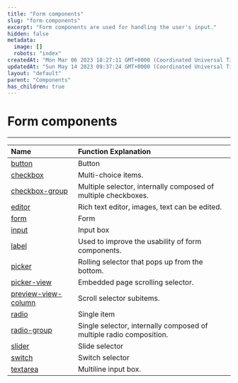 ```yaml
---
title: "Form components"
slug: "form-components"
excerpt: "Form components are used for handling the user's input."
hidden: false
metadata: 
  image: []
  robots: "index"
createdAt: "Mon Mar 06 2023 18:27:11 GMT+0000 (Coordinated Universal Time)"
updatedAt: "Sun May 14 2023 09:37:24 GMT+0000 (Coordinated Universal Time)"
layout: "default"
parent: "Components"
has_children: true
---
```

# Form components 
*** 
| Name                                           | Function Explanation                                                |
| :--------------------------------------------- | :------------------------------------------------------------------ |
| [button](doc:button)                           | Button                                                              |
| [checkbox](doc:checkbox)                       | Multi-choice items.                                                 |
| [checkbox-group](doc:checkbox-group)           | Multiple selector, internally composed of multiple checkboxes.      |
| [editor](doc:editor)                           | Rich text editor, images, text can be edited.                       |
| [form](doc:form)                               | Form                                                                |
| [input](doc:input)                             | Input box                                                           |
| [label](doc:label)                             | Used to improve the usability of form components.                   |
| [picker](doc:picker)                           | Rolling selector that pops up from the bottom.                      |
| [picker-view](doc:picker-view)                 | Embedded page scrolling selector.                                   |
| [preview-view-column](doc:preview-view-column) | Scroll selector subitems.                                           |
| [radio](doc:radio)                             | Single item                                                         |
| [radio-group](doc:radio-group)                 | Single selector, internally composed of multiple radio composition. |
| [slider](doc:slider)                           | Slide selector                                                      |
| [switch](doc:switch)                           | Switch selector                                                     |
| [textarea](doc:text-area)                      | Multiline input box.                                                |
